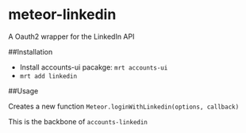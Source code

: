meteor-linkedin
===============

A Oauth2 wrapper for the LinkedIn API

##Installation

* Install accounts-ui pacakge: `mrt accounts-ui`
* `mrt add linkedin`

##Usage

Creates a new function `Meteor.loginWithLinkedin(options, callback)`

This is the backbone of `accounts-linkedin`




